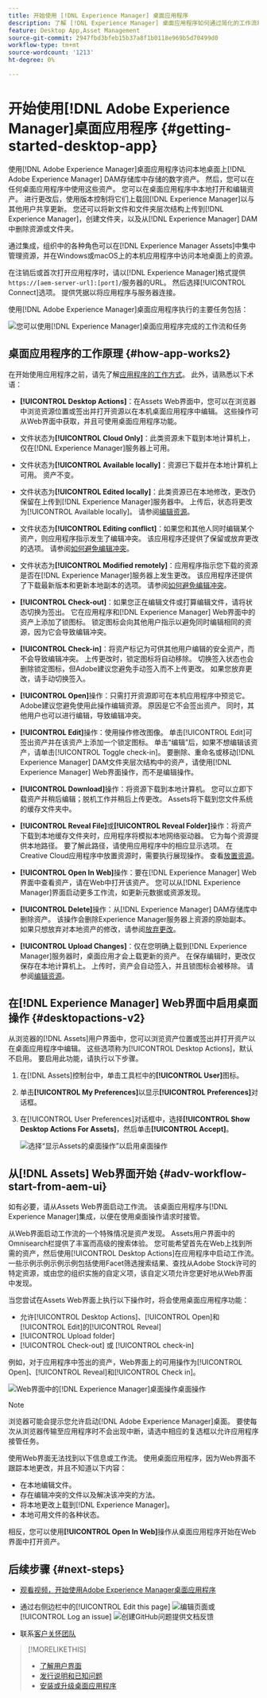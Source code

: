 ```yaml
---
title: 开始使用 [!DNL Experience Manager] 桌面应用程序
description: 了解 [!DNL Experience Manager] 桌面应用程序如何通过简化的工作流和生产力功能来增强内容创建和发布。
feature: Desktop App,Asset Management
source-git-commit: 2947fbd3bfeb15b37a8f1b0118e969b5d70499d0
workflow-type: tm+mt
source-wordcount: '1213'
ht-degree: 0%

---
```



# 开始使用[!DNL Adobe Experience Manager]桌面应用程序 {#getting-started-desktop-app}

使用[!DNL Adobe Experience Manager]桌面应用程序访问本地桌面上[!DNL Adobe Experience Manager] DAM存储库中存储的数字资产。 然后，您可以在任何桌面应用程序中使用这些资产。 您可以在桌面应用程序中本地打开和编辑资产。 进行更改后，使用版本控制将它们上载回[!DNL Experience Manager]以与其他用户共享更新。 您还可以将新文件和文件夹层次结构上传到[!DNL Experience Manager]，创建文件夹，以及从[!DNL Experience Manager] DAM中删除资源或文件夹。

通过集成，组织中的各种角色可以在[!DNL Experience Manager Assets]中集中管理资源，并在Windows或macOS上的本机应用程序中访问本地桌面上的资源。

在注销后或首次打开应用程序时，请以[!DNL Experience Manager]格式提供`https://[aem-server-url]:[port]/`服务器的URL。 然后选择[!UICONTROL Connect]选项。 提供凭据以将应用程序与服务器连接。

使用[!DNL Adobe Experience Manager]桌面应用程序执行的主要任务包括：

![您可以使用[!DNL Experience Manager]桌面应用程序完成的工作流和任务](assets/aem_desktop_app_usecases_v2.png)

## 桌面应用程序的工作原理 {#how-app-works2}

在开始使用应用程序之前，请先了解[应用程序的工作方式](release-notes.md#how-app-works)。 此外，请熟悉以下术语：

* **[!UICONTROL Desktop Actions]**：在Assets Web界面中，您可以在浏览器中浏览资源位置或签出并打开资源以在本机桌面应用程序中编辑。 这些操作可从Web界面中获取，并且可使用桌面应用程序功能。

* 文件状态为&#x200B;**[!UICONTROL Cloud Only]**：此类资源未下载到本地计算机上，仅在[!DNL Experience Manager]服务器上可用。

* 文件状态为&#x200B;**[!UICONTROL Available locally]**：资源已下载并在本地计算机上可用。 资产不变。

* 文件状态为&#x200B;**[!UICONTROL Edited locally]**：此类资源已在本地修改，更改仍保留在上传到[!DNL Experience Manager]服务器中。 上传后，状态将更改为[!UICONTROL Available locally]。 请参阅[编辑资源](upload-assets.md#edit-assets-upload-updated-assets)。

* 文件状态为&#x200B;**[!UICONTROL Editing conflict]**：如果您和其他人同时编辑某个资产，则应用程序指示发生了编辑冲突。 该应用程序还提供了保留或放弃更改的选项。 请参阅[如何避免编辑冲突](assets-management-tasks.md#adv-workflow-collaborate-avoid-conflicts)。

* 文件状态为&#x200B;**[!UICONTROL Modified remotely]**：应用程序指示您下载的资源是否在[!DNL Experience Manager]服务器上发生更改。 该应用程序还提供了下载最新版本和更新本地副本的选项。 请参阅[如何避免编辑冲突](assets-management-tasks.md#adv-workflow-collaborate-avoid-conflicts)。

* **[!UICONTROL Check-out]**：如果您正在编辑文件或打算编辑文件，请将状态切换为签出。 它在应用程序和[!DNL Experience Manager] Web界面中的资产上添加了锁图标。 锁定图标会向其他用户指示以避免同时编辑相同的资源，因为它会导致编辑冲突。

* **[!UICONTROL Check-in]**：将资产标记为可供其他用户编辑的安全资产，而不会导致编辑冲突。 上传更改时，锁定图标将自动移除。 切换签入状态也会删除锁定图标，但Adobe建议您避免手动签入而不上传更改。 如果您放弃更改，请手动切换签入。

* **[!UICONTROL Open]**&#x200B;操作：只需打开资源即可在本机应用程序中预览它。 Adobe建议您避免使用此操作编辑资源。 原因是它不会签出资产。 同时，其他用户也可以进行编辑，导致编辑冲突。

* **[!UICONTROL Edit]**&#x200B;操作：使用操作修改图像。 单击[!UICONTROL Edit]可签出资产并在该资产上添加一个锁定图标。 单击“编辑”后，如果不想编辑该资产，请单击[!UICONTROL Toggle check-in]。 要删除、重命名或移动[!DNL Experience Manager] DAM文件夹层次结构中的资产，请使用[!DNL Experience Manager] Web界面操作，而不是编辑操作。

* **[!UICONTROL Download]**&#x200B;操作：将资源下载到本地计算机。 您可以立即下载资产并稍后编辑；脱机工作并稍后上传更改。 Assets将下载到您文件系统的缓存文件夹中。

* **[!UICONTROL Reveal File]**&#x200B;或&#x200B;**[!UICONTROL Reveal Folder]**&#x200B;操作：将资产下载到本地缓存文件夹时，应用程序将模拟本地网络驱动器。 它为每个资源提供本地路径。 要了解此路径，请使用应用程序中的相应显示选项。 在Creative Cloud应用程序中放置资源时，需要执行展现操作。 查看[放置资源](search.md#place-assets-in-native-documents)。

* **[!UICONTROL Open In Web]**&#x200B;操作：要在[!DNL Experience Manager] Web界面中查看资产，请在Web中打开该资产。 您可以从[!DNL Experience Manager]界面启动更多工作流，如更新元数据或资源发现。

* **[!UICONTROL Delete]**&#x200B;操作：从[!DNL Experience Manager] DAM存储库中删除资产。 该操作会删除Experience Manager服务器上资源的原始副本。 如果只想放弃对本地资产的修改，请参阅[放弃更改](upload-assets.md#edit-assets-upload-updated-assets)。

* **[!UICONTROL Upload Changes]**：仅在您明确上载到[!DNL Experience Manager]服务器时，桌面应用才会上载更新的资产。 在保存编辑时，更改仅保存在本地计算机上。 上传时，资产会自动签入，并且锁图标会被移除。 请参阅[编辑资源](upload-assets.md#edit-assets-upload-updated-assets)。

## 在[!DNL Experience Manager] Web界面中启用桌面操作 {#desktopactions-v2}

从浏览器的[!DNL Assets]用户界面中，您可以浏览资产位置或签出并打开资产以在桌面应用程序中编辑。 这些选项称为[!UICONTROL Desktop Actions]，默认不启用。 要启用此功能，请执行以下步骤。

1. 在[!DNL Assets]控制台中，单击工具栏中的&#x200B;**[!UICONTROL User]**&#x200B;图标。
1. 单击&#x200B;**[!UICONTROL My Preferences]**&#x200B;以显示&#x200B;**[!UICONTROL Preferences]**&#x200B;对话框。

1. 在[!UICONTROL User Preferences]对话框中，选择&#x200B;**[!UICONTROL Show Desktop Actions For Assets]**，然后单击&#x200B;**[!UICONTROL Accept]**。

   ![选择“显示Assets的桌面操作”以启用桌面操作](assets/enable_desktop_actions1.png)

## 从[!DNL Assets] Web界面开始 {#adv-workflow-start-from-aem-ui}

如有必要，请从Assets Web界面启动工作流。 该桌面应用程序与[!DNL Experience Manager]集成，以便在使用桌面操作请求时接管。

从Web界面启动工作流的一个特殊情况是资产发现。 Assets用户界面中的Omnisearch栏提供了丰富而高级的搜索体验。 您可能希望首先在Web上找到所需的资产，然后使用[!UICONTROL Desktop Actions]在应用程序中启动工作流。 一些示例示例示例示例包括使用Facet筛选搜索结果、查找从Adobe Stock许可的特定资源，或由您的组织实施的自定义项，该自定义项允许您更好地从Web界面中发现。

当您尝试在Assets Web界面上执行以下操作时，将会使用桌面应用程序功能：

* 允许[!UICONTROL Desktop Actions]、[!UICONTROL Open]和[!UICONTROL Edit]的[!UICONTROL Reveal]
* [!UICONTROL Upload folder]
* [!UICONTROL Check-out] 或 [!UICONTROL check-in]

例如，对于应用程序中签出的资产，Web界面上的可用操作为[!UICONTROL Open]、[!UICONTROL Reveal]和[!UICONTROL Check in]。

![Web界面中的[!DNL Experience Manager]桌面操作](assets/assets_web_actions_da2.png "Experience Manager Web界面中的")桌面操作

>[!NOTE]
>
>浏览器可能会提示您允许启动[!DNL Adobe Experience Manager]桌面。 要使每次从浏览器传输至应用程序时不会出现中断，请选中相应的复选框以允许应用程序接管任务。

使用Web界面无法找到以下信息或工作流。 使用桌面应用程序，因为Web界面不跟踪本地更改，并且不知道以下内容：

* 在本地编辑文件。
* 存在编辑冲突的文件以及解决该冲突的方法。
* 将本地更改上载到[!DNL Experience Manager]。
* 本地可用文件的各种状态。

相反，您可以使用&#x200B;**[!UICONTROL Open In Web]**&#x200B;操作从桌面应用程序开始在Web界面中打开资产。

## 后续步骤 {#next-steps}

* [观看视频，开始使用Adobe Experience Manager桌面应用程序](https://experienceleague.adobe.com/zh-hans/docs/experience-manager-learn/assets/creative-workflows/aem-desktop-app)

* 通过右侧边栏中的[!UICONTROL Edit this page] ![编辑页面](assets/do-not-localize/edit-page.png)或[!UICONTROL Log an issue] ![创建GitHub问题](assets/do-not-localize/github-issue.png)提供文档反馈

* 联系[客户关怀团队](https://experienceleague.adobe.com/zh-hans?support-solution=General#support)

>[!MORELIKETHIS]
>
>* [了解用户界面](/help/using/user-interface.md)
>* [发行说明和已知问题](/help/using/release-notes.md)
>* [安装或升级桌面应用程序](/help/using/install-upgrade.md)

